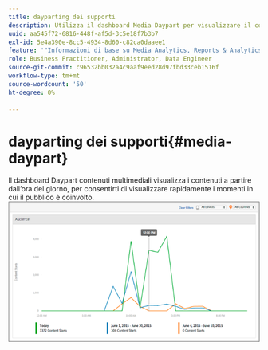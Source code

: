 ```yaml
---
title: dayparting dei supporti
description: Utilizza il dashboard Media Daypart per visualizzare il contenuto inizia per ora del giorno e analizzare quando il pubblico è coinvolto.
uuid: aa545f72-6816-448f-af5d-3c5e18f7b3b7
exl-id: 5e4a390e-8cc5-4934-8d60-c82ca0daaee1
feature: '"Informazioni di base su Media Analytics, Reports & Analytics"'
role: Business Practitioner, Administrator, Data Engineer
source-git-commit: c96532bb032a4c9aaf9eed28d97fbd33ceb1516f
workflow-type: tm+mt
source-wordcount: '50'
ht-degree: 0%

---
```


# dayparting dei supporti{#media-daypart}

Il dashboard Daypart contenuti multimediali visualizza i contenuti a partire dall’ora del giorno, per consentirti di visualizzare rapidamente i momenti in cui il pubblico è coinvolto.  ![](assets/video-daypart-report.png)
